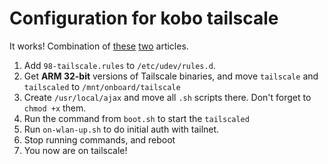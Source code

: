 # Configuration for kobo tailscale

It works! Combination of [these](https://tailscale.dev/blog/tailscale-sucks) [two](https://dstaley.com/posts/tailscale-on-kobo-sage/) articles.

1. Add `98-tailscale.rules` to `/etc/udev/rules.d`.
2. Get **ARM 32-bit** versions of Tailscale binaries, and move `tailscale` and `tailscaled` to `/mnt/onboard/tailscale`
3. Create `/usr/local/ajax` and move all `.sh` scripts there. Don't forget to `chmod +x` them.
4. Run the command from `boot.sh` to start the `tailscaled`
5. Run `on-wlan-up.sh` to do initial auth with tailnet.
6. Stop running commands, and reboot
7. You now are on tailscale!
